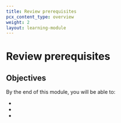 ```yaml
---
title: Review prerequisites
pcx_content_type: overview
weight: 2
layout: learning-module
---
```


# Review prerequisites



## Objectives

By the end of this module, you will be able to:

- 
- 
- 